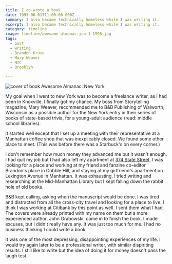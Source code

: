 ```yaml
---
title: I co-wrote a book
date: 1995-06-01T11:00:00.000Z
summary: I also became technically homeless while I was writing it.
excerpt: I also became technically homeless while I was writing it.
category: timeline
image: timeline/awesome-almanac-jun-1-1995.jpg
tags:
  - post 
  - writing
  - Brandon Kruse
  - Mary Weaver
  - NYC
  - Brooklyn

---
```


![cover of book Awesome Almanac: New York](/static/img/timeline/awesome-almanac-jun-1-1995.jpg "cover of book Awesome Almanac: New York")

My goal when I went to new York was to become a freelance writer, as I had been in Knoxville. I finally got my chance. My boss from Storytelling magazine, Mary Weaver, recommended me to B&B Publishing of Walworth, Wisconsin as a possible author for the New York entry in their series of books of state-based trivia, for a young-adult audience (read: middle  school libraries).

It started well except that I set up a meeting with their representative at a Manhattan coffee shop that was inexplicably closed. We found some other place to meet. (This was before there was a Starbuck's on every corner.)

I don't remember how much money they advanced me but it wasn't enough. I had quit my job but I had also left my apartment at [374 State Street](https://www.google.com/maps/place/374+State+St,+Brooklyn,+NY+11217/@40.6877738,-73.9849449,3a,75y,220.17h,90t/data=!3m6!1e1!3m4!1sYW4KMw6QnrN6gfjGjdOxfg!2e0!7i16384!8i8192!4m5!3m4!1s0x89c25a4d12429f57:0xebc0f3f5b0ae0326!8m2!3d40.6876154!4d-73.9851223). I was looking for a place and working at my friend and fanzine co-editor Brandon's place in Cobble Hill, and staying at my girlfriend's apartment on Lexington Avenue in Manhattan. It was exhausting. I tried writing and researching at the Mid-Manhattan Library but I kept falling down the rabbit hole of old books.

B&B kept calling, asking when the manuscript would be done. I was tired and distracted from all the cross-city travel and looking for a place to live. I think I was working at Citibank by this point as well. I sent them what I had. The covers were already printed with my name on them but a more experienced author, John Grabowski, came in to finish the book. I made excuses, but I didn't really have any. It was just too much for me. I had no business thinking I could write a book.

It was one of the most depressing, disappointing experiences of my life. I would try again later to be a professional writer, with similar dispiriting results. I still like to write but the idea of doing it for money doesn't pass the laugh test.